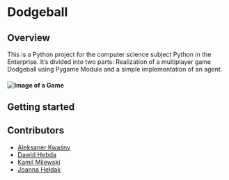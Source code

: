 # Dodgeball
## Overview
This is a Python project for the computer science subject Python in the Enterprise. 
It’s divided into two parts: Realization of a multiplayer game Dodgeball using Pygame Module
and a simple implementation of an agent.
#### ![Image of a Game](/../main/assets/images/electrocat.png)
## Getting started
## Contributors
-  [Aleksaner Kwaśny](https://pages.github.com/](https://github.com/akwasnyy))
-  [Dawid Hebda](https://pages.github.com/](https://github.com/Zawirusowany))
-  [Kamil Milewski](https://pages.github.com/](https://github.com/K4mi1ewski))
-  [Joanna Hełdak](https://pages.github.com/](https://github.com/monkeykinggggg)https://github.com/monkeykinggggg)

